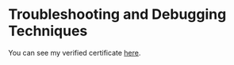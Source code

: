 # Troubleshooting and Debugging Techniques

You can see my verified certificate [here](https://www.coursera.org/account/accomplishments/verify/TXKZKWX4Q5U7).

